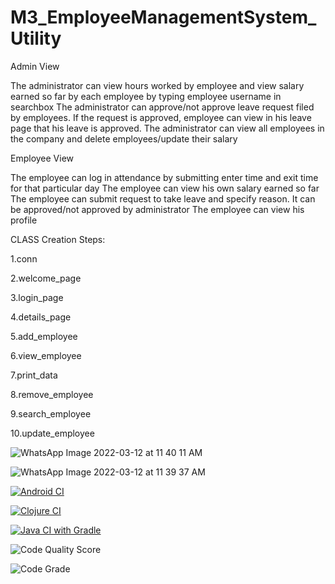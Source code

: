 # M3_EmployeeManagementSystem_Utility



Admin View

The administrator can view hours worked by employee and view salary earned so far by each employee by typing employee username in searchbox
The administrator can approve/not approve leave request filed by employees. If the request is approved, employee can view in his leave page that his leave is approved.
The administrator can view all employees in the company and delete employees/update their salary


Employee View

The employee can log in attendance by submitting enter time and exit time for that particular day
The employee can view his own salary earned so far
The employee can submit request to take leave and specify reason. It can be approved/not approved by administrator
The employee can view his profile

























CLASS Creation Steps:

1.conn

2.welcome_page

3.login_page

4.details_page

5.add_employee

6.view_employee

7.print_data

8.remove_employee

9.search_employee

10.update_employee



![WhatsApp Image 2022-03-12 at 11 40 11 AM](https://user-images.githubusercontent.com/74421461/158014450-e888f29f-55bf-4986-ac27-9344a7d3d9bc.jpeg)


![WhatsApp Image 2022-03-12 at 11 39 37 AM](https://user-images.githubusercontent.com/74421461/158014454-d950b544-afff-43af-87f2-e5c661ca4c03.jpeg)
                       












[![Android CI](https://github.com/DVTkrishna/M3_EmployeeManagementSystem_Utility/actions/workflows/android.yml/badge.svg)](https://github.com/DVTkrishna/M3_EmployeeManagementSystem_Utility/actions/workflows/android.yml)







[![Clojure CI](https://github.com/DVTkrishna/M3_EmployeeManagementSystem_Utility/actions/workflows/clojure.yml/badge.svg)](https://github.com/DVTkrishna/M3_EmployeeManagementSystem_Utility/actions/workflows/clojure.yml)






[![Java CI with Gradle](https://github.com/DVTkrishna/M3_EmployeeManagementSystem_Utility/actions/workflows/gradle-publish.yml/badge.svg)](https://github.com/DVTkrishna/M3_EmployeeManagementSystem_Utility/actions/workflows/gradle-publish.yml)




![Code Quality Score ](https://api.codiga.io/project/31993/score/svg)




![Code Grade](https://api.codiga.io/project/31993/status/svg)
